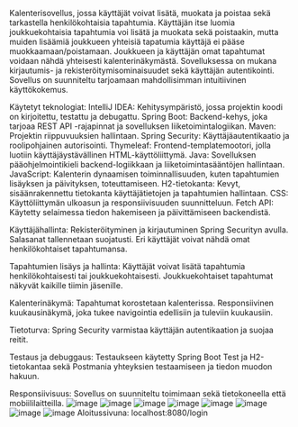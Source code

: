 Kalenterisovellus, jossa
käyttäjät voivat lisätä, muokata ja poistaa sekä tarkastella henkilökohtaisia tapahtumia. Käyttäjän itse luomia joukkuekohtaisia tapahtumia voi lisätä ja muokata sekä poistaakin, 
mutta muiden lisäämiä joukkueen yhteisiä tapatumia käyttäjä ei pääse muokkaamaan/poistamaan. Joukkueen ja käyttäjän omat tapahtumat voidaan nähdä yhteisesti kalenterinäkymästä.
Sovelluksessa on mukana kirjautumis- ja rekisteröitymisominaisuudet sekä käyttäjän autentikointi. 
Sovellus on suunniteltu tarjoamaan mahdollisimman intuitiivinen käyttökokemus.

Käytetyt teknologiat:
IntelliJ IDEA: Kehitysympäristö, jossa projektin koodi on kirjoitettu, testattu ja debugattu.
Spring Boot: Backend-kehys, joka tarjoaa REST API -rajapinnat ja sovelluksen liiketoimintalogiikan.
Maven: Projektin riippuvuuksien hallintaan.
Spring Security: Käyttäjäautentikaatio ja roolipohjainen autorisointi.
Thymeleaf: Frontend-templatemootori, jolla luotiin käyttäjäystävällinen HTML-käyttöliittymä.
Java: Sovelluksen pääohjelmointikieli backend-logiikkaan ja liiketoimintasääntöjen hallintaan.
JavaScript: Kalenterin dynaamisen toiminnallisuuden, kuten tapahtumien lisäyksen ja päivityksen, toteuttamiseen.
H2-tietokanta: Kevyt, sisäänrakennettu tietokanta käyttäjätietojen ja tapahtumien hallintaan.
CSS: Käyttöliittymän ulkoasun ja responsiivisuuden suunnitteluun.
Fetch API: Käytetty selaimessa tiedon hakemiseen ja päivittämiseen backendistä.

Käyttäjähallinta:
Rekisteröityminen ja kirjautuminen Spring Securityn avulla.
Salasanat tallennetaan suojatusti.
Eri käyttäjät voivat nähdä omat henkilökohtaiset tapahtumansa.

Tapahtumien lisäys ja hallinta:
Käyttäjät voivat lisätä tapahtumia henkilökohtaisesti tai joukkuekohtaisesti.
Joukkuekohtaiset tapahtumat näkyvät kaikille tiimin jäsenille.

Kalenterinäkymä:
Tapahtumat korostetaan kalenterissa.
Responsiivinen kuukausinäkymä, joka tukee navigointia edellisiin ja tuleviin kuukausiin.

Tietoturva:
Spring Security varmistaa käyttäjän autentikaation ja suojaa reitit.

Testaus ja debuggaus:
Testaukseen käytetty Spring Boot Test ja H2-tietokantaa sekä Postmania yhteyksien testaamiseen ja tiedon muodon hakuun.

Responsiivisuus:
Sovellus on suunniteltu toimimaan sekä tietokoneella että mobiililaitteilla.
![image](https://github.com/user-attachments/assets/6dfd099c-965d-4fcf-b446-cbee1a440b71)
![image](https://github.com/user-attachments/assets/afa9b7b8-c1e7-4160-aa6c-cb45a399d5c9)
![image](https://github.com/user-attachments/assets/2b652f11-abe1-45bd-8d68-7448257d0ef2)
![image](https://github.com/user-attachments/assets/d5d8ed95-3400-4307-9f6d-ea92813df37f)
![image](https://github.com/user-attachments/assets/c8458467-a1fe-4783-b496-ed2f6a71371f)
![image](https://github.com/user-attachments/assets/474f724b-df2d-485b-a7b5-d8bc6d62fd5b)
![image](https://github.com/user-attachments/assets/275a7909-882d-49e4-ba2e-ea7286f3d77c)
![image](https://github.com/user-attachments/assets/221f7fe4-032e-4856-9913-2ab44f6efe8c)
Aloitussivuna: localhost:8080/login

